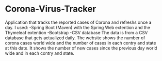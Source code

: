 # Corona-Virus-Tracker
Application that tracks the reported cases of Corona and refreshs once a day.
I used: 
-Spring Boot (Maven) with the Spring Web extention and the Thymeleaf extention
-Bootstrap
-CSV database
The data is from a CSV database that gets actualized daily.
The website shows the number of corona cases world wide and the number of cases in each contry and state at this date.
It shows the number of new cases since the previous day world wide and in each contry and state.
